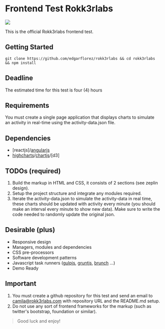 # Frontend Test Rokk3rlabs

![](https://raw.githubusercontent.com/rokk3rlabs/frontend-test/master/logo.png)

This is the official Rokk3rlabs frontend test.

## Getting Started
`git clone https://github.com/edgarflorez/rokk3rlabs && cd rokk3rlabs && npm install`


## Deadline

The estimated time for this test is four (4) hours

## Requirements

You must create a single page application that displays charts to simulate an activity in real-time using the activity-data.json file.


## Dependencies

* [reactjs]/[angularjs]
* [highcharts]/[chartjs]/[d3]

## TODOs (required)

1. Build the markup in HTML and CSS, it consists of 2 sections (see zeplin design).
2. Setup the project structure and integrate any modules required.
3. Iterate the activity-data.json to simulate the activity-data in real time, these charts should be updated with activity every minute (you should make an interval every minute to show new data). Make sure to write the code needed to randomly update the original json.


## Desirable (plus)

* Responsive design
* Managers, modules and dependencies
* CSS pre-processors
* Software development patterns
* Javascript task runners ([gulpjs], [gruntjs], [brunch] ...)
* Demo Ready


## Important

1. You must create a github repository for this test and send an email to camila@rokk3rlabs.com with repository URL and the README.md setup.
2. Do not use any sort of frontend frameworks for the markup (such as twitter's bootstrap, foundation or similar).


> Good luck and enjoy!

[angularjs]: <https://angularjs.org/>
[highcharts]: <http://www.highcharts.com/>
[chartjs]: <http://www.chartjs.org/>
[gulpjs]: <http://gulpjs.com/>
[gruntjs]: <http://gruntjs.com/>
[brunch]: <http://brunch.io/>
